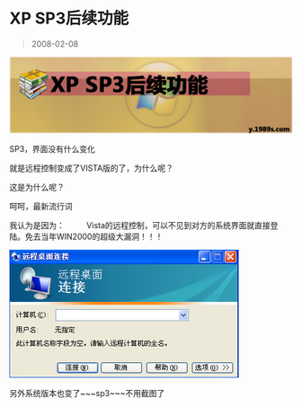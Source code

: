 # XP SP3后续功能 

> 2008-02-08

<div class="pcs-article-content_ptkaiapt4bxy_baiduscarticle" id="detailArticleContent_ptkaiapt4bxy_baiduscarticle">
 <p>
  <img class="blogimg" small="0" src="images/ae37605dd08af8ffa0438211c9148cce.jpg"/>
 </p>
 <p>
  SP3，界面没有什么变化
 </p>
 <p>
  就是远程控制变成了VISTA版的了，为什么呢？
 </p>
 <p>
  这是为什么呢？
 </p>
 <p>
  呵呵，最新流行词
 </p>
 <p>
  我认为是因为：           Vista的远程控制，可以不见到对方的系统界面就直接登陆。免去当年WIN2000的超级大漏洞！！！
 </p>
 <p>
  <img class="blogimg" small="0" src="images/4eb92f7963f60e9c908df6c31249cdca.jpg"/>
 </p>
 <p>
  另外系统版本也变了~~~sp3~~~不用截图了
 </p>
</div>


